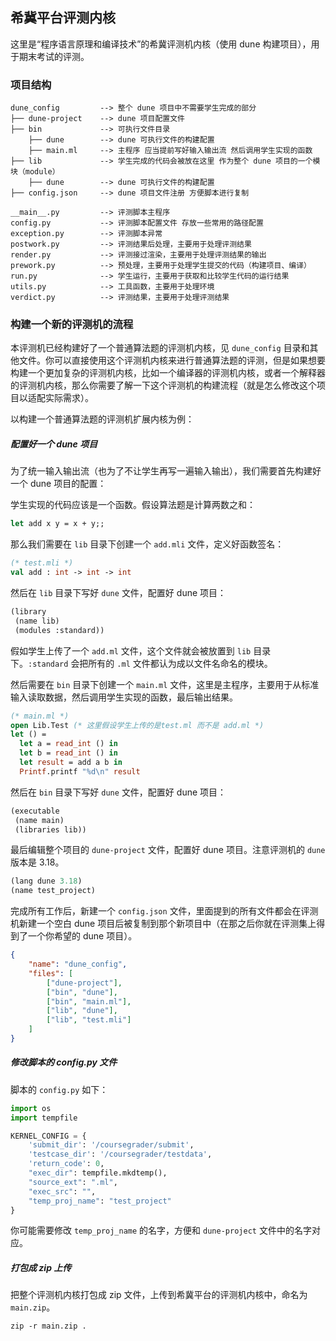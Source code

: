 ## 希冀平台评测内核

这里是“程序语言原理和编译技术”的希冀评测机内核（使用 dune 构建项目），用于期末考试的评测。

### 项目结构

```
dune_config         --> 整个 dune 项目中不需要学生完成的部分
├── dune-project    --> dune 项目配置文件
├── bin             --> 可执行文件目录
    ├── dune        --> dune 可执行文件的构建配置
    ├── main.ml     --> 主程序 应当提前写好输入输出流 然后调用学生实现的函数
├── lib             --> 学生完成的代码会被放在这里 作为整个 dune 项目的一个模块（module）
    ├── dune        --> dune 可执行文件的构建配置
├── config.json     --> dune 项目文件注册 方便脚本进行复制

__main__.py         --> 评测脚本主程序
config.py           --> 评测脚本配置文件 存放一些常用的路径配置
exception.py        --> 评测脚本异常
postwork.py         --> 评测结果后处理，主要用于处理评测结果
render.py           --> 评测接过渲染，主要用于处理评测结果的输出
prework.py          --> 预处理，主要用于处理学生提交的代码（构建项目、编译）
run.py              --> 学生运行，主要用于获取和比较学生代码的运行结果
utils.py            --> 工具函数，主要用于处理环境
verdict.py          --> 评测结果，主要用于处理评测结果
```

### 构建一个新的评测机的流程

本评测机已经构建好了一个普通算法题的评测机内核，见 `dune_config` 目录和其他文件。你可以直接使用这个评测机内核来进行普通算法题的评测，但是如果想要构建一个更加复杂的评测机内核，比如一个编译器的评测机内核，或者一个解释器的评测机内核，那么你需要了解一下这个评测机的构建流程（就是怎么修改这个项目以适配实际需求）。

以构建一个普通算法题的评测机扩展内核为例：

##### 配置好一个 dune 项目

为了统一输入输出流（也为了不让学生再写一遍输入输出），我们需要首先构建好一个 dune 项目的配置：

学生实现的代码应该是一个函数。假设算法题是计算两数之和：

```ocaml
let add x y = x + y;;
```

那么我们需要在 `lib` 目录下创建一个 `add.mli` 文件，定义好函数签名：

```ocaml
(* test.mli *)
val add : int -> int -> int
```

然后在 `lib` 目录下写好 `dune` 文件，配置好 dune 项目：

```lisp
(library
 (name lib)
 (modules :standard))
```

假如学生上传了一个 `add.ml` 文件，这个文件就会被放置到 `lib` 目录下。`:standard` 会把所有的 `.ml` 文件都认为成以文件名命名的模块。

然后需要在 `bin` 目录下创建一个 `main.ml` 文件，这里是主程序，主要用于从标准输入读取数据，然后调用学生实现的函数，最后输出结果。

```ocaml
(* main.ml *)
open Lib.Test (* 这里假设学生上传的是test.ml 而不是 add.ml *)
let () =
  let a = read_int () in
  let b = read_int () in
  let result = add a b in
  Printf.printf "%d\n" result
```

然后在 `bin` 目录下写好 `dune` 文件，配置好 dune 项目：

```lisp
(executable
 (name main)
 (libraries lib))
```

最后编辑整个项目的 `dune-project` 文件，配置好 dune 项目。注意评测机的 `dune` 版本是 3.18。

```lisp
(lang dune 3.18)
(name test_project)
```

完成所有工作后，新建一个 `config.json` 文件，里面提到的所有文件都会在评测机新建一个空白 dune 项目后被复制到那个新项目中（在那之后你就在评测集上得到了一个你希望的 dune 项目）。

```json
{
    "name": "dune_config",
    "files": [
        ["dune-project"],
        ["bin", "dune"],
        ["bin", "main.ml"],
        ["lib", "dune"],
        ["lib", "test.mli"]
    ]
}
```

##### 修改脚本的 config.py 文件

脚本的 `config.py` 如下：

```python
import os
import tempfile

KERNEL_CONFIG = {
    'submit_dir': '/coursegrader/submit',
    'testcase_dir': '/coursegrader/testdata',
    'return_code': 0,
    "exec_dir": tempfile.mkdtemp(),
    "source_ext": ".ml",
    "exec_src": "",
    "temp_proj_name": "test_project"
}
```

你可能需要修改 `temp_proj_name` 的名字，方便和 `dune-project` 文件中的名字对应。


##### 打包成 zip 上传

把整个评测机内核打包成 zip 文件，上传到希冀平台的评测机内核中，命名为 `main.zip`。

```
zip -r main.zip .
```